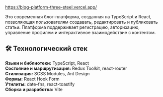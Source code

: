 https://blog-platform-three-steel.vercel.app/

Это современная блог-платформа, созданная на TypeScript и React, позволяющая пользователям создавать, редактировать и публиковать статьи. Платформа поддерживает регистрацию, авторизацию, управление профилем и интерактивное взаимодействие с контентом.

## 🛠️ Технологический стек
**Языки и библиотеки:** TypeScript, React  
**Состояние и маршрутизация:** Redux Toolkit, react-router  
**Стилизация:** SCSS Modules, Ant Design  
**Формы:** React Hook Form  
**Утилиты:** date-fns, react-toastify  
**Сборка и разработка:** Vite

